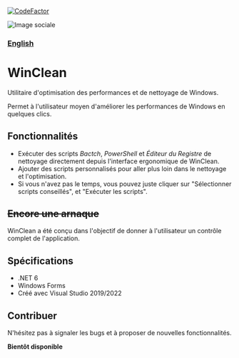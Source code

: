 [![CodeFactor](https://www.codefactor.io/repository/github/raphaelbardini/winclean/badge)](https://www.codefactor.io/repository/github/raphaelbardini/winclean)

![Image sociale](https://repository-images.githubusercontent.com/409236079/4a4e854b-4552-4269-93e4-312f0e133bfd)

### [English](README.md)

# WinClean
Utilitaire d'optimisation des performances et de nettoyage de Windows.

Permet à l'utilisateur moyen d'améliorer les performances de Windows en quelques clics.

## Fonctionnalités

- Exécuter des scripts *Bactch*, *PowerShell* et *Éditeur du Registre* de nettoyage directement depuis l'interface ergonomique de WinClean.
- Ajouter des scripts personnalisés pour aller plus loin dans le nettoyage et l'optimisation.
- Si vous n'avez pas le temps, vous pouvez juste cliquer sur "Sélectionner scripts conseillés", et "Exécuter les scripts".

## ~~Encore une arnaque~~

WinClean a été conçu dans l'objectif de donner à l'utilisateur un contrôle complet de l'application.

## Spécifications

- .NET 6
- Windows Forms
- Créé avec Visual Studio 2019/2022


## Contribuer

N'hésitez pas à signaler les bugs et à proposer de nouvelles fonctionnalités.

**Bientôt disponible**
